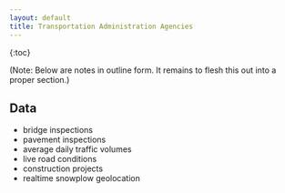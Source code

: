 ```yaml
---
layout: default
title: Transportation Administration Agencies
---
```


{:toc}

(Note: Below are notes in outline form. It remains to flesh this out into a proper section.)

## Data

* bridge inspections
* pavement inspections
* average daily traffic volumes
* live road conditions
* construction projects
* realtime snowplow geolocation
